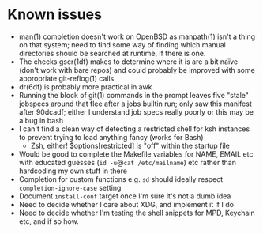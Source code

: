 Known issues
============

* man(1) completion doesn't work on OpenBSD as manpath(1) isn't a thing on that
  system; need to find some way of finding which manual directories should be
  searched at runtime, if there is one.
* The checks gscr(1df) makes to determine where it is are a bit naïve (don't
  work with bare repos) and could probably be improved with some appropriate
  git-reflog(1) calls
* dr(6df) is probably more practical in awk
* Running the block of git(1) commands in the prompt leaves five "stale"
  jobspecs around that flee after a jobs builtin run; only saw this manifest
  after 90dcadf; either I understand job specs really poorly or this may be a
  bug in bash
* I can't find a clean way of detecting a restricted shell for ksh instances to
  prevent trying to load anything fancy (works for Bash)
    * Zsh, either! $options[restricted] is "off" within the startup file
* Would be good to complete the Makefile variables for NAME, EMAIL etc with
  educated guesses (`id -u`@`cat /etc/mailname`) etc rather than hardcoding my
  own stuff in there
* Completion for custom functions e.g. `sd` should ideally respect
  `completion-ignore-case` setting
* Document `install-conf` target once I'm sure it's not a dumb idea
* Need to decide whether I care about XDG, and implement it if I do
* Need to decide whether I'm testing the shell snippets for MPD, Keychain etc,
  and if so how.
